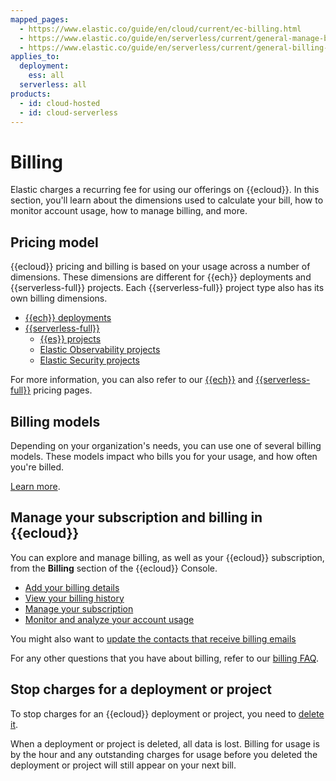 ```yaml
---
mapped_pages:
  - https://www.elastic.co/guide/en/cloud/current/ec-billing.html
  - https://www.elastic.co/guide/en/serverless/current/general-manage-billing.html
  - https://www.elastic.co/guide/en/serverless/current/general-billing-stop-project.html
applies_to:
  deployment:
    ess: all
  serverless: all
products:
  - id: cloud-hosted
  - id: cloud-serverless
---
```


# Billing

Elastic charges a recurring fee for using our offerings on {{ecloud}}. In this section, you'll learn about the dimensions used to calculate your bill, how to monitor account usage, how to manage billing, and more.

## Pricing model

{{ecloud}} pricing and billing is based on your usage across a number of dimensions. These dimensions are different for {{ech}} deployments and {{serverless-full}} projects. Each {{serverless-full}} project type also has its own billing dimensions.

* [{{ech}} deployments](/deploy-manage/cloud-organization/billing/cloud-hosted-deployment-billing-dimensions.md)
* [{{serverless-full}}](/deploy-manage/cloud-organization/billing/serverless-project-billing-dimensions.md)
  * [{{es}} projects](/deploy-manage/cloud-organization/billing/elasticsearch-billing-dimensions.md)
  * [Elastic Observability projects](/deploy-manage/cloud-organization/billing/elastic-observability-billing-dimensions.md)
  * [Elastic Security projects](/deploy-manage/cloud-organization/billing/security-billing-dimensions.md)

For more information, you can also refer to our [{{ech}}](https://www.elastic.co/pricing) and [{{serverless-full}}](https://www.elastic.co/pricing/serverless-search) pricing pages.

## Billing models

Depending on your organization's needs, you can use one of several billing models. These models impact who bills you for your usage, and how often you're billed.

[Learn more](/deploy-manage/cloud-organization/billing/billing-models.md).

## Manage your subscription and billing in {{ecloud}}

You can explore and manage billing, as well as your {{ecloud}} subscription, from the **Billing** section of the {{ecloud}} Console.

* [Add your billing details](/deploy-manage/cloud-organization/billing/add-billing-details.md)
* [View your billing history](/deploy-manage/cloud-organization/billing/view-billing-history.md)
* [Manage your subscription](/deploy-manage/cloud-organization/billing/manage-subscription.md)
* [Monitor and analyze your account usage](/deploy-manage/cloud-organization/billing/monitor-analyze-usage.md)

You might also want to [update the contacts that receive billing emails](/deploy-manage/cloud-organization/billing/update-billing-operational-contacts.md)

For any other questions that you have about billing, refer to our [billing FAQ](/deploy-manage/cloud-organization/billing/billing-faq.md).

## Stop charges for a deployment or project

To stop charges for an {{ecloud}} deployment or project, you need to [delete it](/deploy-manage/uninstall/delete-a-cloud-deployment.md).

When a deployment or project is deleted, all data is lost. Billing for usage is by the hour and any outstanding charges for usage before you deleted the deployment or project will still appear on your next bill.
